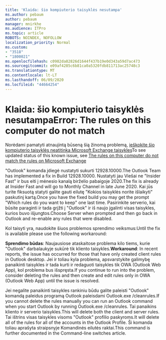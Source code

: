 ```yaml
---
title: 'Klaida: šio kompiuterio taisyklės nesutampa'
ms.author: pebaum
author: pebaum
manager: mnirkhe
ms.audience: ITPro
ms.topic: article
ROBOTS: NOINDEX, NOFOLLOW
localization_priority: Normal
ms.custom:
- "3518"
- "1800021"
ms.openlocfilehash: c0982da82826d1644f437b19e0d343a59d7ac473
ms.sourcegitcommit: e09af4285c6b81ca0a5320fdb811713ac25748c3
ms.translationtype: MT
ms.contentlocale: lt-LT
ms.lasthandoff: 06/09/2020
ms.locfileid: "44664254"
---
```

# <a name="error-the-rules-on-this-computer-do-not-match"></a><span data-ttu-id="078ef-102">Klaida: šio kompiuterio taisyklės nesutampa</span><span class="sxs-lookup"><span data-stu-id="078ef-102">Error: The rules on this computer do not match</span></span>

<span data-ttu-id="078ef-103">Norėdami pamatyti atnaujintą būseną šią žinomą problemą, [ieškokite šio kompiuterio taisyklės neatitinka Microsoft Exchange taisykles](https://support.office.com/article/d032e037-b224-429e-b325-633afde9b5f0)</span><span class="sxs-lookup"><span data-stu-id="078ef-103">To see updated status of this known issue, see [The rules on this computer do not match the rules on Microsoft Exchange](https://support.office.com/article/d032e037-b224-429e-b325-633afde9b5f0)</span></span>

<span data-ttu-id="078ef-104">"Outlook" komanda įdiegė nustatyti sukurti 12928.10000.</span><span class="sxs-lookup"><span data-stu-id="078ef-104">The Outlook Team has implemented a fix in Build 12928.10000.</span></span> <span data-ttu-id="078ef-105">Nustatyti jau Viešai ne "Insider Fast" ir bus eiti į mėnesio kanalą birželio pabaigoje 2020.</span><span class="sxs-lookup"><span data-stu-id="078ef-105">The fix is already at Insider Fast and will go to Monthly Channel in late June 2020.</span></span> <span data-ttu-id="078ef-106">Kai jūs turite fiksuotą statyti galite gauti eilutę "Kokios taisyklės norite išlaikyti" paskutinį kartą.</span><span class="sxs-lookup"><span data-stu-id="078ef-106">Once you have the fixed build you may get the prompt "Which rules do you want to keep" one last time.</span></span> <span data-ttu-id="078ef-107">Pasirinkite serverio, kai būsite paraginti ir tada grįžti į "Outlook" ir iš naujo įgalinti visas taisykles, kurios buvo išjungtos.</span><span class="sxs-lookup"><span data-stu-id="078ef-107">Choose Server when prompted and then go back in Outlook and re-enable any rules that were disabled.</span></span>

<span data-ttu-id="078ef-108">Kol taisyti yra, naudokite šiuos problemos sprendimo veiksmus:</span><span class="sxs-lookup"><span data-stu-id="078ef-108">Until the fix is available please use the following workaround:</span></span>

<span data-ttu-id="078ef-109">**Sprendimo būdas**: Naujausiose ataskaitose problema kilo tiems, kurie "Outlook" darbalaukyje sukūrė tik kliento taisykles.</span><span class="sxs-lookup"><span data-stu-id="078ef-109">**Workaround**: In recent reports, the issue has occurred for those that have only created client rules in Outlook desktop.</span></span> <span data-ttu-id="078ef-110">Jei ir toliau kyla problema, apsvarstykite galimybę panaikinti taisykles ir tada kurti ir redaguoti taisykles tik OWA (Outlook Web App), kol problema bus išspręsta.</span><span class="sxs-lookup"><span data-stu-id="078ef-110">If you continue to run into the problem, consider deleting the rules and then create and edit rules only in OWA (Outlook Web App) until the issue is resolved.</span></span>

<span data-ttu-id="078ef-111">Jei negalite panaikinti taisykles rankiniu būdu galite paleisti "Outlook" komandą paleidus programą Outlook paleisdami Outlook.exe /cleanrules.</span><span class="sxs-lookup"><span data-stu-id="078ef-111">If you cannot delete the rules manually you can run an Outlook command when you start Outlook by running Outlook.exe /cleanrules.</span></span> <span data-ttu-id="078ef-112">Tai panaikins kliento ir serverio taisykles.</span><span class="sxs-lookup"><span data-stu-id="078ef-112">This will delete both the client and server rules.</span></span> <span data-ttu-id="078ef-113">Tai ištrins visas taisykles visoms "Outlook" profilio paskyroms.</span><span class="sxs-lookup"><span data-stu-id="078ef-113">It will delete all of the rules for all of the accounts in the Outlook Profile.</span></span> <span data-ttu-id="078ef-114">Ši komanda toliau aprašyta straipsnyje Komandinės eilutės raktai.</span><span class="sxs-lookup"><span data-stu-id="078ef-114">This command is further documented in the Command-line switches article.</span></span>

